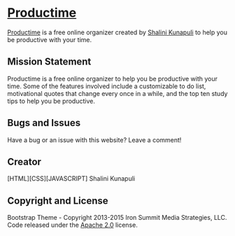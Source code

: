 # [Productime](http://shalziekay.github.io/productime/)

[Productime](http://shalziekay.github.io/productime/) is a free online organizer created by [Shalini Kunapuli](https://www.linkedin.com/in/shalinikunapuli) to help you be productive with your time. 

## Mission Statement

Productime is a free online organizer to help you be productive with your time. Some of the features involved include a customizable to do list, motivational quotes that change every once in a while, and the top ten study tips to help you be productive.

## Bugs and Issues

Have a bug or an issue with this website? Leave a comment!

## Creator

[HTML][CSS][JAVASCRIPT] Shalini Kunapuli

## Copyright and License

Bootstrap Theme - Copyright 2013-2015 Iron Summit Media Strategies, LLC. Code released under the [Apache 2.0](https://github.com/IronSummitMedia/startbootstrap-grayscale/blob/gh-pages/LICENSE) license.